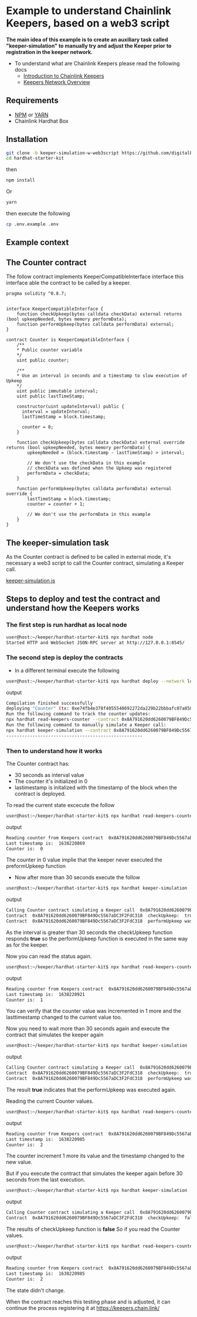 # Example to understand Chainlink Keepers, based on a web3 script

**The main idea of this example is to create an auxiliary task called "keeper-simulation" to manually try and adjust the Keeper prior to registration in the keeper network.**

 * To understand what are Chainlink Keepers please read the following docs
   *  [Introduction to Chainlink Keepers](https://docs.chain.link/docs/chainlink-keepers/introduction/)
   *  [Keepers Network Overview](https://docs.chain.link/docs/chainlink-keepers/overview/)
  
## Requirements

- [NPM](https://www.npmjs.com/) or [YARN](https://yarnpkg.com/)
- Chainlink Hardhat Box

## Installation

```bash
git clone -b keeper-simulation-w-web3script https://github.com/digitalbridgekit/hardhat-starter-kit.git
cd hardhat-starter-kit
```
then

```bash
npm install
```

Or

```bash
yarn
```
then execute the following
```bash
cp .env.example .env
```

## Example context
## The Counter contract 

The follow contract implements KeeperCompatibleInterface interface this interface able the contract to be called by a keeper.


```
pragma solidity ^0.8.7;


interface KeeperCompatibleInterface {
    function checkUpkeep(bytes calldata checkData) external returns (bool upkeepNeeded, bytes memory performData);
    function performUpkeep(bytes calldata performData) external;
}

contract Counter is KeeperCompatibleInterface {
    /**
    * Public counter variable
    */
    uint public counter;

    /**
    * Use an interval in seconds and a timestamp to slow execution of Upkeep
    */
    uint public immutable interval;
    uint public lastTimeStamp;
    
    constructor(uint updateInterval) public {
      interval = updateInterval;
      lastTimeStamp = block.timestamp;

      counter = 0;
    }

    function checkUpkeep(bytes calldata checkData) external override returns (bool upkeepNeeded, bytes memory performData) {
        upkeepNeeded = (block.timestamp - lastTimeStamp) > interval;

        // We don't use the checkData in this example
        // checkData was defined when the Upkeep was registered
        performData = checkData;
    }

    function performUpkeep(bytes calldata performData) external override {
        lastTimeStamp = block.timestamp;
        counter = counter + 1;

        // We don't use the performData in this example
    }
}
```
## The keeper-simulation task

As the Counter contract is defined to be called in external mode, it's necessary a web3 script to call the Counter contract, simulating a Keeper call.

[keeper-simulation.js](https://github.com/digitalbridgekit/hardhat-starter-kit/blob/main/tasks/keeper-simulation/keeper-simulation.js)


## Steps to deploy and test the contract and understand how the Keepers works

### The first step is run hardhat as local node

```bash
user@host:~/keeper/hardhat-starter-kit$ npx hardhat node
Started HTTP and WebSocket JSON-RPC server at http://127.0.0.1:8545/
```

### The second step is deploy the contracts

 * In a different terminal execute the following

```bash
user@host:~/keeper/hardhat-starter-kit$ npx hardhat deploy --network localhost --tags keepers
```
output
```bash
Compilation finished successfully
deploying "Counter" (tx: 0xe74fb4e378f4055540692272da229b22bbbafc07a8589f13118bfdd07d30e51e)...: deployed at 0x8A791620dd6260079BF849Dc5567aDC3F2FdC318 with 342119 gas
Run the following command to track the counter updates:
npx hardhat read-keepers-counter --contract 0x8A791620dd6260079BF849Dc5567aDC3F2FdC318 --network localhost
Run the following command to manually simulate a Keeper call:
npx hardhat keeper-simulation --contract 0x8A791620dd6260079BF849Dc5567aDC3F2FdC318 --network localhost
----------------------------------------------------
```

### Then to understand how it works

The Counter contract has:
 * 30 seconds as interval value
 * The counter it's initialized in 0
 * lastimestamp is initalized with the timestamp of the block when the contract is deployed.

To read the current state excecute the follow 
```bash
user@host:~/keeper/hardhat-starter-kit$ npx hardhat read-keepers-counter --contract 0x8A791620dd6260079BF849Dc5567aDC3F2FdC318 --network localhost
```
output
```bash
Reading counter from Keepers contract  0x8A791620dd6260079BF849Dc5567aDC3F2FdC318  on network  localhost
Last timestamp is:  1638220869
Counter is:  0
```

The counter in 0 value implie that the keeper never executed the preformUpkeep function

* Now after more than 30 seconds execute the follow 
```bash
user@host:~/keeper/hardhat-starter-kit$ npx hardhat keeper-simulation --contract 0x8A791620dd6260079BF849Dc5567aDC3F2FdC318 --network localhost
```
output
```bash
Calling Counter contract simulating a Keeper call  0x8A791620dd6260079BF849Dc5567aDC3F2FdC318  on network  localhost
Contract  0x8A791620dd6260079BF849Dc5567aDC3F2FdC318  checkUpkeep:  true
Contract  0x8A791620dd6260079BF849Dc5567aDC3F2FdC318  performUpkeep was called. Transaction Hash:  0x6011322d77c46b3181098e305b9ef7cefdb7345b09097d73e791859265613e40
```
As the interval is greater than 30 seconds the checkUpkeep function responds **true** so the performUpkeep function is executed in the same way as for the keeper.

Now you can read the status again.

```bash
user@host:~/keeper/hardhat-starter-kit$ npx hardhat read-keepers-counter --contract 0x8A791620dd6260079BF849Dc5567aDC3F2FdC318 --network localhost
```
output
```bash
Reading counter from Keepers contract  0x8A791620dd6260079BF849Dc5567aDC3F2FdC318  on network  localhost
Last timestamp is:  1638220921
Counter is:  1
```
You can verify that the counter value was incremented in 1 more and the lasttimestamp changed to the current value too.

Now you need to wait more than 30 seconds again and execute the contract that simulates the keeper again

```bash
user@host:~/keeper/hardhat-starter-kit$ npx hardhat keeper-simulation --contract 0x8A791620dd6260079BF849Dc5567aDC3F2FdC318 --network localhost
```
output
```bash
Calling Counter contract simulating a Keeper call  0x8A791620dd6260079BF849Dc5567aDC3F2FdC318  on network  localhost
Contract  0x8A791620dd6260079BF849Dc5567aDC3F2FdC318  checkUpkeep:  true
Contract  0x8A791620dd6260079BF849Dc5567aDC3F2FdC318  performUpkeep was called. Transaction Hash:  0x740019915422734e6926879560791818ad8ac61ea5dd020fbb866289f7084a37

```

The result **true** indicates that the performUpkeep was executed again.

Reading the current Counter values.

```bash
user@host:~/keeper/hardhat-starter-kit$ npx hardhat read-keepers-counter --contract 0x8A791620dd6260079BF849Dc5567aDC3F2FdC318 --network localhost
```
output
```bash
Reading counter from Keepers contract  0x8A791620dd6260079BF849Dc5567aDC3F2FdC318  on network  localhost
Last timestamp is:  1638220985
Counter is:  2
```
The counter increment 1 more its value and the timestamp changed to the new value.

But if you execute the contract that simulates the keeper again before 30 seconds from the last execution.

```bash
user@host:~/keeper/hardhat-starter-kit$ npx hardhat keeper-simulation --contract 0x8A791620dd6260079BF849Dc5567aDC3F2FdC318 --network localhost
```
output
```bash
Calling Counter contract simulating a Keeper call  0x8A791620dd6260079BF849Dc5567aDC3F2FdC318  on network  localhost
Contract  0x8A791620dd6260079BF849Dc5567aDC3F2FdC318  checkUpkeep:  false
```
The results of checkUpkeep function is **false** 
So if you read the Counter values.
```bash
user@host:~/keeper/hardhat-starter-kit$ npx hardhat read-keepers-counter --contract 0x8A791620dd6260079BF849Dc5567aDC3F2FdC318 --network localhost
```
output
```bash
Reading counter from Keepers contract  0x8A791620dd6260079BF849Dc5567aDC3F2FdC318  on network  localhost
Last timestamp is:  1638220985
Counter is:  2
```
The state didn't change.

When the contract reaches this testing phase and is adjusted, it can continue the process registering it at https://keepers.chain.link/

